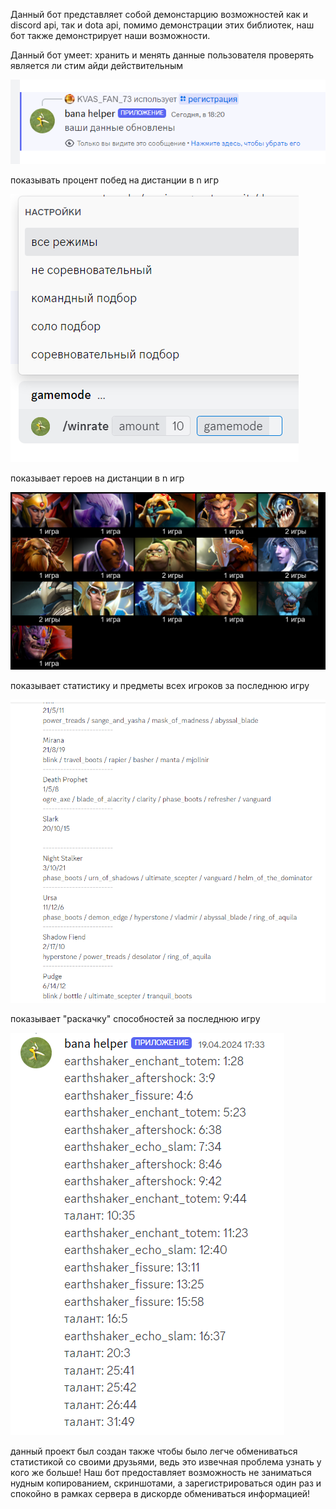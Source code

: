 Данный бот представляет собой демонстарцию возможностей как и discord api, так и dota api, помимо демонстрации
этих библиотек, наш бот также демонстрирует наши возможности.

Данный бот умеет:
хранить и менять данные пользователя
проверять является ли стим айди действительным

![img1.png](images/img1.png)

показывать процент побед на дистанции в n игр

![img2.png](images/img2.png)

показывает героев на дистанции в n игр

![img3.png](images/img3.png)

показывает статистику и предметы всех игроков за последнюю игру

![img4.png](images/img4.png)

показывает "раскачку" способностей за последнюю игру

![img5.png](images/img5.png)


данный проект был создан также чтобы было легче обмениваться статистикой со своими друзьями, ведь это извечная проблема
узнать у кого же больше! Наш бот предоставляет возможность не заниматься нудным копированием, скриншотами, а зарегистрироваться
один раз и спокойно в рамках сервера в дискорде обмениваться информацией!
